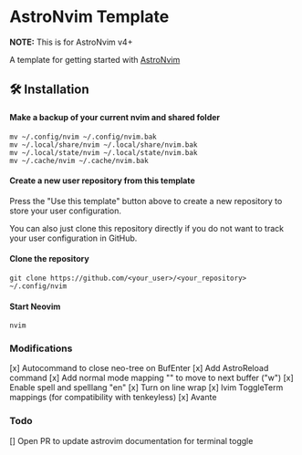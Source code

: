 # AstroNvim Template

**NOTE:** This is for AstroNvim v4+

A template for getting started with [AstroNvim](https://github.com/AstroNvim/AstroNvim)

## 🛠️ Installation

#### Make a backup of your current nvim and shared folder

```shell
mv ~/.config/nvim ~/.config/nvim.bak
mv ~/.local/share/nvim ~/.local/share/nvim.bak
mv ~/.local/state/nvim ~/.local/state/nvim.bak
mv ~/.cache/nvim ~/.cache/nvim.bak
```

#### Create a new user repository from this template

Press the "Use this template" button above to create a new repository to store your user configuration.

You can also just clone this repository directly if you do not want to track your user configuration in GitHub.

#### Clone the repository

```shell
git clone https://github.com/<your_user>/<your_repository> ~/.config/nvim
```

#### Start Neovim

```shell
nvim
```

### Modifications
[x] Autocommand to close neo-tree on BufEnter
[x] Add AstroReload command
[x] Add normal mode mapping "<Tab>" to move to next buffer ("<C-w>w")
[x] Enable spell and spelllang "en"
[x] Turn on line wrap
[x] lvim ToggleTerm mappings (for compatibility with tenkeyless)
[x] Avante

### Todo
[] Open PR to update astrovim documentation for terminal toggle
